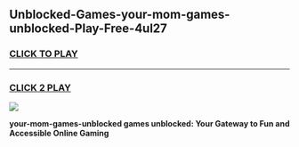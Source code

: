 
## Unblocked-Games-your-mom-games-unblocked-Play-Free-4ul27
<h3>
<a href="https://premium76.site?title=your-mom-games-unblocked&ref=19M">CLICK TO PLAY</a></h3>
<hr>

<h3>
<a href="https://premium76.site?title=your-mom-games-unblocked&ref=19M">CLICK 2 PLAY</a>
  
</h3>

<a href="https://premium76.site?title=your-mom-games-unblocked&ref=19M"><img src="https://clearcache.store/games.png"></a>


**your-mom-games-unblocked games unblocked: Your Gateway to Fun and Accessible Online Gaming**
